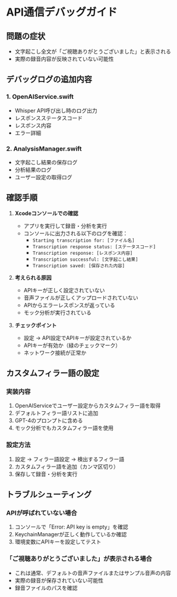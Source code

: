 # API通信デバッグガイド

## 問題の症状
- 文字起こし全文が「ご視聴ありがとうございました」と表示される
- 実際の録音内容が反映されていない可能性

## デバッグログの追加内容

### 1. OpenAIService.swift
- Whisper API呼び出し時のログ出力
- レスポンスステータスコード
- レスポンス内容
- エラー詳細

### 2. AnalysisManager.swift  
- 文字起こし結果の保存ログ
- 分析結果のログ
- ユーザー設定の取得ログ

## 確認手順

1. **Xcodeコンソールでの確認**
   - アプリを実行して録音・分析を実行
   - コンソールに出力される以下のログを確認：
     - `Starting transcription for: [ファイル名]`
     - `Transcription response status: [ステータスコード]`
     - `Transcription response: [レスポンス内容]`
     - `Transcription successful: [文字起こし結果]`
     - `Transcription saved: [保存された内容]`

2. **考えられる原因**
   - APIキーが正しく設定されていない
   - 音声ファイルが正しくアップロードされていない
   - APIからエラーレスポンスが返っている
   - モック分析が実行されている

3. **チェックポイント**
   - 設定 → API設定でAPIキーが設定されているか
   - APIキーが有効か（緑のチェックマーク）
   - ネットワーク接続が正常か

## カスタムフィラー語の設定

### 実装内容
1. OpenAIServiceでユーザー設定からカスタムフィラー語を取得
2. デフォルトフィラー語リストに追加
3. GPT-4のプロンプトに含める
4. モック分析でもカスタムフィラー語を使用

### 設定方法
1. 設定 → フィラー語設定 → 検出するフィラー語
2. カスタムフィラー語を追加（カンマ区切り）
3. 保存して録音・分析を実行

## トラブルシューティング

### APIが呼ばれていない場合
1. コンソールで「Error: API key is empty」を確認
2. KeychainManagerが正しく動作しているか確認
3. 環境変数にAPIキーを設定してテスト

### 「ご視聴ありがとうございました」が表示される場合
- これは通常、デフォルトの音声ファイルまたはサンプル音声の内容
- 実際の録音が保存されていない可能性
- 録音ファイルのパスを確認